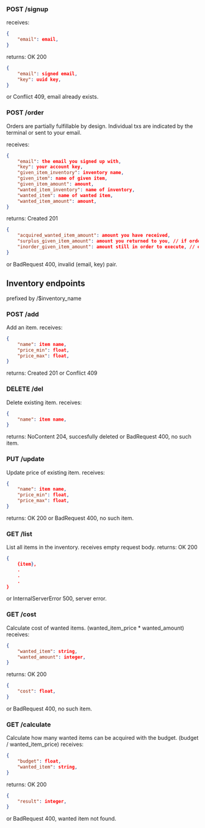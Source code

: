 
### POST /signup
receives:

```json
{
    "email": email,
}
```
returns:
OK 200
```json
{
    "email": signed email,
    "key": uuid key,
}
```
or 
Conflict 409, email already exists.

### POST /order
Orders are partially fulfillable by design. Individual txs are indicated by the terminal or sent to your email.

receives:
```json
{
    "email": the email you signed up with,
    "key": your account key,
    "given_item_inventory": inventory name,
    "given_item": name of given item,
    "given_item_amount": amount,
    "wanted_item_inventory": name of inventory,
    "wanted_item": name of wanted item,
    "wanted_item_amount": amount,
}
```
returns: 
Created 201
```json
{
    "acquired_wanted_item_amount": amount you have received,
    "surplus_given_item_amount": amount you returned to you, // if order is completed,
    "inorder_given_item_amount": amount still in order to execute, // else order isn't completed
}
```
or
BadRequest 400, invalid (email, key) pair.

## Inventory endpoints
prefixed by /$inventory_name

### POST /add
Add an item.
receives:
```json
{
    "name": item name,
    "price_min": float,
    "price_max": float,
}
```
returns:
Created 201
or 
Conflict 409


### DELETE /del
Delete existing item.
receives:
```json
{
    "name": item name,
}
```
returns:
NoContent 204, succesfully deleted
or
BadRequest 400, no such item.

### PUT /update
Update price of existing item.
receives:
```json
{
    "name": item name,
    "price_min": float,
    "price_max": float,
}
```
returns:
OK 200
or
BadRequest 400, no such item.


### GET /list
List all items in the inventory.
receives empty request body.
returns:
OK 200
```json
{
    {item},
    .
    .
    .
}
```
or
InternalServerError 500, server error.

### GET /cost
Calculate cost of wanted items. (wanted_item_price * wanted_amount)
receives:
```json
{
    "wanted_item": string,
    "wanted_amount": integer,
}
```
returns:
OK 200
```json
{
    "cost": float,
}
```
or
BadRequest 400, no such item.


### GET /calculate
Calculate how many wanted items can be acquired with the budget. (budget / wanted_item_price)
receives:
```json
{
    "budget": float,
    "wanted_item": string,
}
```

returns:
OK 200
```json
{
    "result": integer,
}
```
or
BadRequest 400, wanted item not found.

